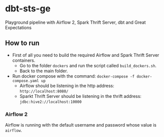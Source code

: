 # dbt-sts-ge

Playground pipeline with Airflow 2, Spark Thrift Server, dbt and Great Expectations

## How to run

* First of all you need to build the required Airflow and Spark Thrift Server containers.
  * Go to the folder `dockers` and run the script called `build_dockers.sh`.
  * Back to the main folder.
* Run docker compose with the command: `docker-compose -f docker-compose.yaml up`
  * Airflow should be listening in the http address: `http://localhost:8080/`
  * Sparkt Thrift Server should be listening in the thrift address: `jdbc:hive2://localhost:10000`

### Airflow 2

Airflow is running with the default username and password whose value is `airflow`.


